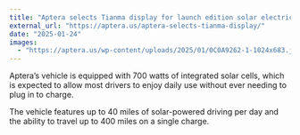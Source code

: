 ```yaml
---
title: "Aptera selects Tianma display for launch edition solar electric vehicle"
external_url: "https://aptera.us/aptera-selects-tianma-display/"
date: "2025-01-24"
images:
  - "https://aptera.us/wp-content/uploads/2025/01/0C0A9262-1-1024x683.jpg"
---
```


Aptera’s vehicle is equipped with 700 watts of integrated solar cells, which is expected to allow most drivers to enjoy daily use without ever needing to plug in to charge.

The vehicle features up to 40 miles of solar-powered driving per day and the ability to travel up to 400 miles on a single charge.